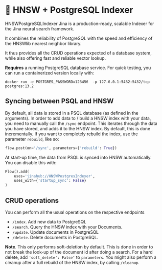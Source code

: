# 🌟 HNSW + PostgreSQL Indexer

HNSWPostgreSQLIndexer Jina is a production-ready, scalable Indexer for the Jina neural search framework.

It combines the reliability of PostgreSQL with the speed and efficiency of the HNSWlib nearest neighbor library.

It thus provides all the CRUD operations expected of a database system, while also offering fast and reliable vector lookup.

**Requires** a running PostgreSQL database service. For quick testing, you can run a containerized version locally with:

`docker run -e POSTGRES_PASSWORD=123456  -p 127.0.0.1:5432:5432/tcp postgres:13.2`

## Syncing between PSQL and HNSW

By default, all data is stored in a PSQL database (as defined in the arguments). 
In order to add data to / build a HNSW index with your data, you need to manually call the `/sync` endpoint.
This iterates through the data you have stored, and adds it to the HNSW index.
By default, this is done incrementally. 
If you want to completely rebuild the index, use the parameter `rebuild`, like so:

```python
flow.post(on='/sync', parameters={'rebuild': True})
```

At start-up time, the data from PSQL is synced into HNSW automatically.
You can disable this with: 

```python
Flow().add(
    uses='jinahub://HNSWPostgresIndexer',
    uses_with={'startup_sync': False}
)
```

## CRUD operations

You can perform all the usual operations on the respective endpoints

- `/index`. Add new data to PostgreSQL
- `/search`. Query the HNSW index with your Documents.
- `/update`. Update documents in PostgreSQL
- `/delete`. Delete documents in PostgreSQL. 

**Note**. This only performs soft-deletion by default. 
This is done in order to not break the look-up of the document id after doing a search. 
For a hard delete, add `'soft_delete': False'` to `parameters`. 
You might also perform a cleanup after a full rebuild of the HNSW index, by calling `/cleanup`.
